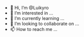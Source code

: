 - 👋 Hi, I’m @Luikyro
- 👀 I’m interested in ...
- 🌱 I’m currently learning ...
- 💞️ I’m looking to collaborate on ...
- 📫 How to reach me ...

<!---
Luikyro/Luikyro is a ✨ special ✨ repository because its `README.md` (this file) appears on your GitHub profile.
You can click the Preview link to take a look at your changes.
--->
